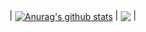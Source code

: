 
| <a href="https://github.com/anuraghazra/github-readme-stats"><img align="center" src="https://github-readme-stats.vercel.app/api?username=Link7808&show_icons=true&include_all_commits=true&theme=buefy&hide_border=true" alt="Anurag's github stats" /></a> | <a href="https://github.com/anuraghazra/github-readme-stats"><img align="center" src="https://github-readme-stats.vercel.app/api/top-langs/?username=Link7808&layout=compact&theme=buefy&hide_border=true" /></a> |
